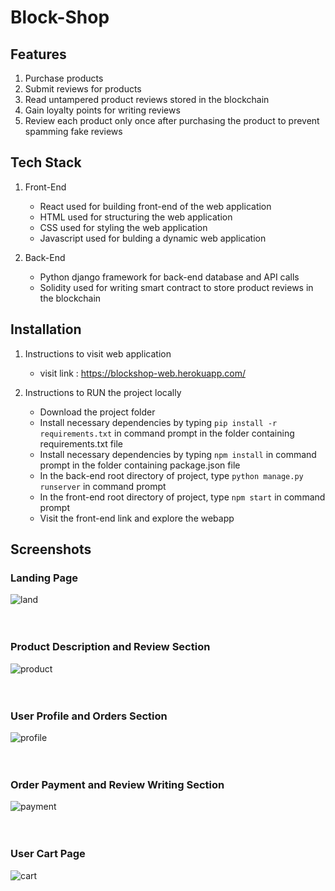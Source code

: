 # Block-Shop
## Features
1. Purchase products
2. Submit reviews for products
3. Read untampered product reviews stored in the blockchain
4. Gain loyalty points for writing reviews 
6. Review each product only once after purchasing the product to prevent spamming fake reviews

## Tech Stack
1. Front-End 
    * React used for building front-end of the web application
    * HTML used for structuring the web application
    * CSS used for styling the web application
    * Javascript used for bulding a dynamic web application
    
2. Back-End
    * Python django framework for back-end database and API calls
    * Solidity used for writing smart contract to store product reviews in the blockchain

## Installation
1. Instructions to visit web application
   * visit link : https://blockshop-web.herokuapp.com/

2. Instructions to RUN the project locally
   * Download the project folder
   * Install necessary dependencies by typing `pip install -r requirements.txt` in command prompt in the folder containing requirements.txt file
   * Install necessary dependencies by typing `npm install` in command prompt in the folder containing package.json file
   * In the back-end root directory of project, type `python manage.py runserver` in command prompt
   * In the front-end root directory of project, type `npm start` in command prompt
   * Visit the front-end link and explore the webapp
 
## Screenshots

### Landing Page
![land](https://user-images.githubusercontent.com/73059947/148222358-15ef78df-14b1-4287-82cf-47dbaa887d0f.png)
<br>
<br>
<br>


### Product Description and Review Section 
![product](https://user-images.githubusercontent.com/73059947/148222405-7ca1180d-bd89-4b9e-9d97-8056840dc47c.png)
<br>
<br>
<br>


### User Profile and Orders Section
![profile](https://user-images.githubusercontent.com/73059947/148222479-25b0d1e7-c860-4bdc-a073-03ef06f436c2.png)
<br>
<br>
<br>


### Order Payment and Review Writing Section
![payment](https://user-images.githubusercontent.com/73059947/148222560-4fa69fcd-7135-4276-b2a0-6927953d9074.png)
<br>
<br>
<br>


### User Cart Page
![cart](https://user-images.githubusercontent.com/73059947/148222829-004ada5f-12d6-40e4-9dc8-bd6a39b6369f.png)
